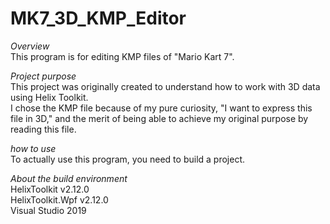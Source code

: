 # MK7_3D_KMP_Editor
  
*Overview*  
This program is for editing KMP files of "Mario Kart 7".  
  
*Project purpose*  
This project was originally created to understand how to work with 3D data using Helix Toolkit.  
I chose the KMP file because of my pure curiosity, "I want to express this file in 3D," and the merit of being able to achieve my original purpose by reading this file.  
  
*how to use*  
To actually use this program, you need to build a project.  
  
*About the build environment*  
HelixToolkit v2.12.0  
HelixToolkit.Wpf v2.12.0  
Visual Studio 2019  
